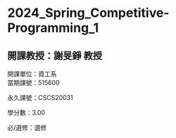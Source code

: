 # 2024_Spring_Competitive-Programming_1
## 開課教授：謝旻錚 教授
開課單位：資工系    
當期課號：515600

永久課號：CSCS20031

學分數：3.00

必/選修：選修
